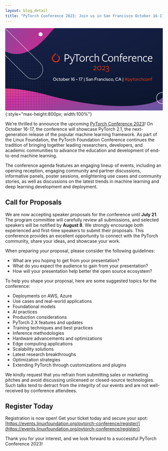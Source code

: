 ```yaml
---
layout: blog_detail
title: "PyTorch Conference 2023: Join us in San Francisco October 16-17"
---
```


![PyTorch Conference 2023](/assets/images/pytorch-conf-2023.png){:style="max-height:800px; width:100%"}   


We’re thrilled to announce the upcoming [PyTorch Conference 2023](https://events.linuxfoundation.org/pytorch-conference/)! On October 16-17, the conference will showcase PyTorch 2.1, the next-generation release of the popular machine learning framework. As part of the Linux Foundation, the PyTorch Foundation Conference continues the tradition of bringing together leading researchers, developers, and academic communities to advance the education and development of end-to-end machine learning.

The conference agenda features an engaging lineup of events, including an opening reception, engaging community and partner discussions, informative panels, poster sessions, enlightening use cases and community stories, as well as discussions on the latest trends in machine learning and deep learning development and deployment.

## Call for Proposals

We are now accepting speaker proposals for the conference until **July 21**. The program committee will carefully review all submissions, and selected speakers will be notified by **August 8**. We strongly encourage both experienced and first-time speakers to submit their proposals. This conference provides an excellent opportunity to connect with the PyTorch community, share your ideas, and showcase your work.

When preparing your proposal, please consider the following guidelines:

* What are you hoping to get from your presentation?
* What do you expect the audience to gain from your presentation?
* How will your presentation help better the open source ecosystem?

To help you shape your proposal, here are some suggested topics for the conference:

* Deployments on AWS, Azure
* Use cases and real-world applications
* Foundational models
* AI practices
* Production considerations
* PyTorch 2.X features and updates
* Training techniques and best practices
* Inference methodologies
* Hardware advancements and optimizations
* Edge computing applications
* Scalability solutions
* Latest research breakthroughs
* Optimization strategies
* Extending PyTorch through customizations and plugins

We kindly request that you refrain from submitting sales or marketing pitches and avoid discussing unlicensed or closed-source technologies. Such talks tend to detract from the integrity of our events and are not well-received by conference attendees.

## Register Today

Registration is now open! Get your ticket today and secure your spot: [https://events.linuxfoundation.org/pytorch-conference/register/](https://events.linuxfoundation.org/pytorch-conference/register/) 

Thank you for your interest, and we look forward to a successful PyTorch Conference 2023!
